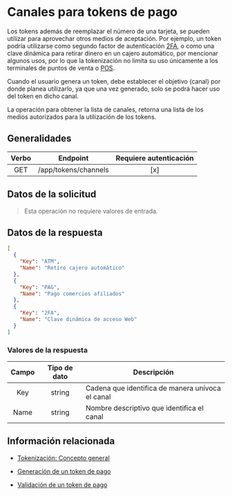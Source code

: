 # Canales para tokens de pago

Los tokens además de reemplazar el número de una tarjeta, se pueden utilizar para aprovechar otros medios de aceptación. Por ejemplo, un token podría utilizarse como segundo factor de autenticación [2FA](https://en.wikipedia.org/wiki/Multi-factor_authentication),  o como una clave dinámica para retirar dinero en un cajero automático, por mencionar algunos usos, por lo que la tokenización no limita su uso únicamente a los terminales de puntos de venta o [POS](https://en.wikipedia.org/wiki/Point_of_sale).

Cuando el usuario genera un token, debe establecer el objetivo (canal) por donde planea utilizarlo, ya que una vez generado, solo se podrá hacer uso del token en dicho canal.

La operación para obtener la lista de canales, retorna una lista de los medios autorizados para la utilización de los tokens.

## Generalidades

Verbo | Endpoint | Requiere autenticación
:---: | -------- | :------------:
GET | /app/tokens/channels | [x]

## Datos de la solicitud

> Esta operación no requiere valores de entrada.

## Datos de la respuesta

```json
[
  {
    "Key": "ATM",
    "Name": "Retiro cajero automático"
  },
  {
    "Key": "PAG",
    "Name": "Pago comercios afiliados"
  },
  {
    "Key": "2FA",
    "Name": "Clave dinámica de acceso Web"
  }
]
```

### Valores de la respuesta

Campo | Tipo de dato | Descripción
:---: | :--------: | ------------
Key | string | Cadena que identifica de manera unívoca el canal
Name | string | Nombre descriptivo que identifica el canal

## Información relacionada

- [Tokenización: Concepto general](Tokenization.md)

- [Generación de un token de pago](Generate-PaymentToken.md)

- [Validación de un token de pago](Redeem-PaymentToken.md)